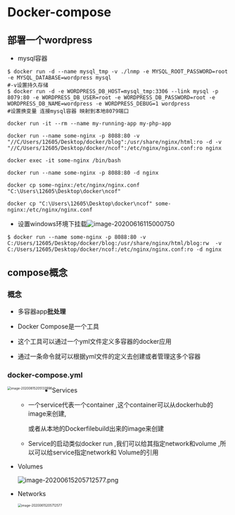 # Docker-compose

## 部署一个wordpress

- mysql容器

```shell
$ docker run -d --name mysql_tmp -v ./lnmp -e MYSQL_ROOT_PASSWORD=root -e MYSQL_DATABASE=wordpress mysql
#-v设置持久存储
$ docker run -d -e WORDPRESS_DB_HOST=mysql_tmp:3306 --link mysql -p 8079:80 -e WORDPRESS_DB_USER=root -e WORDPRESS_DB_PASSWORD=root -e WORDPRESS_DB_NAME=wordpress -e WORDPRESS_DEBUG=1 wordpress
#设置换变量 连接mysql容器 映射到本地8079端口
```

```shell
docker run -it --rm --name my-running-app my-php-app

docker run --name some-nginx -p 8088:80 -v "//C/Users/12605/Desktop/docker/blog":/usr/share/nginx/html:ro -d -v "//C/Users/12605/Desktop/docker/ncof":/etc/nginx/nginx.conf:ro nginx

docker exec -it some-nginx /bin/bash

docker run --name some-nginx -p 8088:80 -d nginx

docker cp some-nginx:/etc/nginx/nginx.conf "C:\Users\12605\Desktop\docker\ncof"

docker cp "C:\Users\12605\Desktop\docker\ncof" some-nginx:/etc/nginx/nginx.conf 
```

- 设置windows环境下挂载![image-20200616115000750](https://i.loli.net/2020/06/16/vB1qYtEkxbhDnCz.png)

```shell
$ docker run --name some-nginx -p 8088:80 -v C:/Users/12605/Desktop/docker/blog:/usr/share/nginx/html/blog:rw  -v C:/Users/12605/Desktop/docker/ncof:/etc/nginx/nginx.conf:ro -d nginx
```



## compose概念

### 概念

- 多容器app**批处理**

- Docker Compose是一个工具
- 这个工具可以通过一个yml文件定义多容器的docker应用
- 通过一条命令就可以根据yml文件的定义去创建或者管理这多个容器

### docker-compose.yml

<img src="https://i.loli.net/2020/06/15/qaZtj8VdJz7MiyO.png" alt="image-20200615205133996" style="zoom:50%;float:left" />

- Services
  - 一个service代表一个container ,这个container可以从dockerhub的image来创建, 

    或者从本地的Dockerfilebuild出来的image来创建

  - Service的启动类似docker run ,我们可以给其指定network和volume ,所以可以给service指定network和
    Volume的引用

- Volumes

  ![image-20200615205712577.png](https://i.loli.net/2020/06/15/vrfDRP8JVWiusnS.png)

- Networks

  <img src="https://i.loli.net/2020/06/15/vrfDRP8JVWiusnS.png" alt="image-20200615205712577" style="zoom:50%;float:left" />

